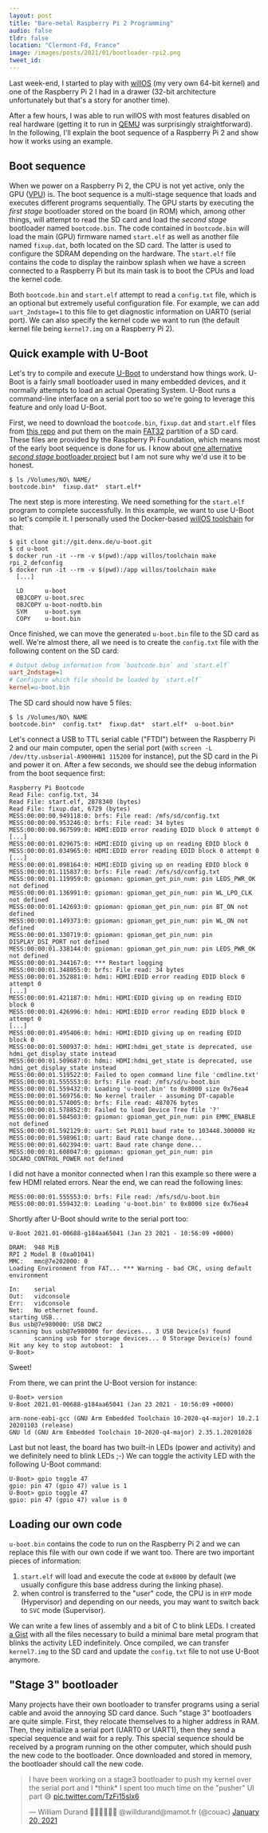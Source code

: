 ```yaml
---
layout: post
title: "Bare-metal Raspberry Pi 2 Programming"
audio: false
tldr: false
location: "Clermont-Fd, France"
image: /images/posts/2021/01/bootloader-rpi2.png
tweet_id:
---
```


Last week-end, I started to play with
[willOS](https://github.com/willdurand/willOS) (my very own 64-bit kernel) and
one of the Raspberry Pi 2 I had in a drawer (32-bit architecture unfortunately
but that's a story for another time).

After a few hours, I was able to run willOS with most features disabled on real
hardware (getting it to run in [QEMU](https://www.qemu.org/) was surprisingly
straightforward). In the following, I'll explain the boot sequence of a
Raspberry Pi 2 and show how it works using an example.

## Boot sequence

When we power on a Raspberry Pi 2, the CPU is not yet active, only the GPU
([VPU](https://en.wikipedia.org/wiki/VideoCore)) is. The boot sequence is a
multi-stage sequence that loads and executes different programs sequentially.
The GPU starts by executing the _first stage_ bootloader stored on the board (in
ROM) which, among other things, will attempt to read the SD card and load the
_second stage_ bootloader named `bootcode.bin`. The code contained in
`bootcode.bin` will load the main (GPU) firmware named `start.elf` as well as
another file named `fixup.dat`, both located on the SD card. The latter is used
to configure the SDRAM depending on the hardware. The `start.elf` file contains
the code to display the rainbow splash when we have a screen connected to a
Raspberry Pi but its main task is to boot the CPUs and load the kernel code.

Both `bootcode.bin` and `start.elf` attempt to read a `config.txt` file, which
is an optional but extremely useful configuration file. For example, we can add
`uart_2ndstage=1` to this file to get diagnostic information on UART0 (serial
port). We can also specify the kernel code we want to run (the default kernel
file being `kernel7.img` on a Raspberry Pi 2).

## Quick example with U-Boot

Let's try to compile and execute [U-Boot](https://www.denx.de/wiki/U-Boot) to
understand how things work. U-Boot is a fairly small bootloader used in many
embedded devices, and it normally attempts to load an actual Operating System.
U-Boot runs a command-line interface on a serial port too so we're going to
leverage this feature and only load U-Boot.

First, we need to download the `bootcode.bin`, `fixup.dat` and `start.elf` files
from [this repo](https://github.com/raspberrypi/firmware/tree/master/boot) and
put them on the main
[FAT32](https://en.wikipedia.org/wiki/File_Allocation_Table#FAT32) partition of
a SD card. These files are provided by the Raspberry Pi Foundation, which means
most of the early boot sequence is done for us. I know about [one alternative
_second stage_ bootloader
project](https://github.com/christinaa/rpi-open-firmware) but I am not sure why
we'd use it to be honest.

```
$ ls /Volumes/NO\ NAME/
bootcode.bin*  fixup.dat*  start.elf*
```

The next step is more interesting. We need something for the `start.elf` program
to complete successfully. In this example, we want to use U-Boot so let's
compile it. I personally used the Docker-based [willOS
toolchain](https://github.com/willdurand/willOS/tree/77910ccd44608c683423b2bed1e90d5b050923d7#docker-recommended-way)
for that:

```
$ git clone git://git.denx.de/u-boot.git
$ cd u-boot
$ docker run -it --rm -v $(pwd):/app willos/toolchain make rpi_2_defconfig
$ docker run -it --rm -v $(pwd):/app willos/toolchain make
  [...]

  LD      u-boot
  OBJCOPY u-boot.srec
  OBJCOPY u-boot-nodtb.bin
  SYM     u-boot.sym
  COPY    u-boot.bin
```

Once finished, we can move the generated `u-boot.bin` file to the SD card as
well. We're almost there, all we need is to create the `config.txt` file with
the following content on the SD card:

```ini
# Output debug information from `bootcode.bin` and `start.elf`
uart_2ndstage=1
# Configure which file should be loaded by `start.elf`
kernel=u-boot.bin
```

The SD card should now have 5 files:

```
$ ls /Volumes/NO\ NAME
bootcode.bin*  config.txt*  fixup.dat*  start.elf*  u-boot.bin*
```

Let's connect a USB to TTL serial cable ("FTDI") between the Raspberry Pi 2 and
our main computer, open the serial port (with `screen -L /dev/tty.usbserial-A900HHN1 115200` for instance), put the SD card in the Pi and
power it on. After a few seconds, we should see the debug information from the
boot sequence first:

```
Raspberry Pi Bootcode
Read File: config.txt, 34
Read File: start.elf, 2878340 (bytes)
Read File: fixup.dat, 6729 (bytes)
MESS:00:00:00.949118:0: brfs: File read: /mfs/sd/config.txt
MESS:00:00:00.953246:0: brfs: File read: 34 bytes
MESS:00:00:00.967599:0: HDMI:EDID error reading EDID block 0 attempt 0
[...]
MESS:00:00:01.029675:0: HDMI:EDID giving up on reading EDID block 0
MESS:00:00:01.034965:0: HDMI:EDID error reading EDID block 0 attempt 0
[...]
MESS:00:00:01.098164:0: HDMI:EDID giving up on reading EDID block 0
MESS:00:00:01.115837:0: brfs: File read: /mfs/sd/config.txt
MESS:00:00:01.119959:0: gpioman: gpioman_get_pin_num: pin LEDS_PWR_OK not defined
MESS:00:00:01.136991:0: gpioman: gpioman_get_pin_num: pin WL_LPO_CLK not defined
MESS:00:00:01.142693:0: gpioman: gpioman_get_pin_num: pin BT_ON not defined
MESS:00:00:01.149373:0: gpioman: gpioman_get_pin_num: pin WL_ON not defined
MESS:00:00:01.330719:0: gpioman: gpioman_get_pin_num: pin DISPLAY_DSI_PORT not defined
MESS:00:00:01.338144:0: gpioman: gpioman_get_pin_num: pin LEDS_PWR_OK not defined
MESS:00:00:01.344167:0: *** Restart logging
MESS:00:00:01.348055:0: brfs: File read: 34 bytes
MESS:00:00:01.352881:0: hdmi: HDMI:EDID error reading EDID block 0 attempt 0
[...]
MESS:00:00:01.421187:0: hdmi: HDMI:EDID giving up on reading EDID block 0
MESS:00:00:01.426996:0: hdmi: HDMI:EDID error reading EDID block 0 attempt 0
[...]
MESS:00:00:01.495406:0: hdmi: HDMI:EDID giving up on reading EDID block 0
MESS:00:00:01.500937:0: hdmi: HDMI:hdmi_get_state is deprecated, use hdmi_get_display_state instead
MESS:00:00:01.509687:0: hdmi: HDMI:hdmi_get_state is deprecated, use hdmi_get_display_state instead
MESS:00:00:01.519522:0: Failed to open command line file 'cmdline.txt'
MESS:00:00:01.555553:0: brfs: File read: /mfs/sd/u-boot.bin
MESS:00:00:01.559432:0: Loading 'u-boot.bin' to 0x8000 size 0x76ea4
MESS:00:00:01.569756:0: No kernel trailer - assuming DT-capable
MESS:00:00:01.574005:0: brfs: File read: 487076 bytes
MESS:00:00:01.578852:0: Failed to load Device Tree file '?'
MESS:00:00:01.584503:0: gpioman: gpioman_get_pin_num: pin EMMC_ENABLE not defined
MESS:00:00:01.592129:0: uart: Set PL011 baud rate to 103448.300000 Hz
MESS:00:00:01.598961:0: uart: Baud rate change done...
MESS:00:00:01.602394:0: uart: Baud rate change done...
MESS:00:00:01.608047:0: gpioman: gpioman_get_pin_num: pin SDCARD_CONTROL_POWER not defined
```

I did not have a monitor connected when I ran this example so there were a few
HDMI related errors. Near the end, we can read the following lines:

```
MESS:00:00:01.555553:0: brfs: File read: /mfs/sd/u-boot.bin
MESS:00:00:01.559432:0: Loading 'u-boot.bin' to 0x8000 size 0x76ea4
```

Shortly after U-Boot should write to the serial port too:

```
U-Boot 2021.01-00688-g184aa65041 (Jan 23 2021 - 10:56:09 +0000)

DRAM:  948 MiB
RPI 2 Model B (0xa01041)
MMC:   mmc@7e202000: 0
Loading Environment from FAT... *** Warning - bad CRC, using default environment

In:    serial
Out:   vidconsole
Err:   vidconsole
Net:   No ethernet found.
starting USB...
Bus usb@7e980000: USB DWC2
scanning bus usb@7e980000 for devices... 3 USB Device(s) found
       scanning usb for storage devices... 0 Storage Device(s) found
Hit any key to stop autoboot:  1
U-Boot>
```

Sweet!

From there, we can print the U-Boot version for instance:

```
U-Boot> version
U-Boot 2021.01-00688-g184aa65041 (Jan 23 2021 - 10:56:09 +0000)

arm-none-eabi-gcc (GNU Arm Embedded Toolchain 10-2020-q4-major) 10.2.1 20201103 (release)
GNU ld (GNU Arm Embedded Toolchain 10-2020-q4-major) 2.35.1.20201028
```

Last but not least, the board has two built-in LEDs (power and activity) and we
definitely need to blink LEDs ;-) We can toggle the activity LED with the
following U-Boot command:

```
U-Boot> gpio toggle 47
gpio: pin 47 (gpio 47) value is 1
U-Boot> gpio toggle 47
gpio: pin 47 (gpio 47) value is 0
```

## Loading our own code

`u-boot.bin` contains the code to run on the Raspberry Pi 2 and we can replace
this file with our own code if we want too. There are two important pieces of
information:

1. `start.elf` will load and execute the code at `0x8000` by default (we usually
   configure this base address during the linking phase).
2. when control is transferred to the "user" code, the CPU is in `HYP` mode
   (Hypervisor) and depending on our needs, you may want to switch back to `SVC`
   mode (Supervisor).

We can write a few lines of assembly and a bit of C to blink LEDs. I created [a
Gist](https://gist.github.com/willdurand/614ad3ad1cac0189691f67c0ac71b9e6) with
all the files necessary to build a minimal bare metal program that blinks the
activity LED indefinitely. Once compiled, we can transfer `kernel7.img` to the
SD card and update the `config.txt` file to not use U-Boot anymore.

## "Stage 3" bootloader

Many projects have their own bootloader to transfer programs using a serial
cable and avoid the annoying SD card dance. Such "stage 3" bootloaders are quite
simple. First, they relocate themselves to a higher address in RAM. Then, they
initialize a serial port (UART0 or UART1), then they send a special sequence and
wait for a reply. This special sequence should be received by a program running
on the other computer, which should push the new code to the bootloader. Once
downloaded and stored in memory, the bootloader should call the new code.

<blockquote class="twitter-tweet"><p lang="en" dir="ltr">I have been working on
a stage3 bootloader to push my kernel over the serial port and I *think* I spent
too much time on the &quot;pusher&quot; UI part 😅 <a
href="https://t.co/TzFi15slx6">pic.twitter.com/TzFi15slx6</a></p>&mdash; William
Durand ✊🏽✊🏾✊🏿 @willdurand@mamot.fr (@couac) <a
href="https://twitter.com/couac/status/1351992990647123972?ref_src=twsrc%5Etfw">January
20, 2021</a></blockquote> <script async
src="//platform.twitter.com/widgets.js" charset="utf-8"></script>
